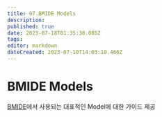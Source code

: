 ```yaml
---
title: 97.BMIDE Models
description: 
published: true
date: 2023-07-18T01:35:38.085Z
tags: 
editor: markdown
dateCreated: 2023-07-10T14:03:10.466Z
---
```


# BMIDE Models
[BMIDE](/ko/Teamcenter/BMIDE)에서 사용되는 대표적인 Model에 대한 가이드 제공